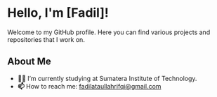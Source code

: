 # Hello, I'm [Fadil]!

Welcome to my GitHub profile. Here you can find various projects and repositories that I work on.

## About Me

- **👨‍💻** I’m currently studying at Sumatera Institute of Technology.
- **📫** How to reach me: fadilataullahrifqi@gmail.com
